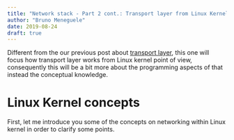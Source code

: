 ```yaml
---
title: "Network stack - Part 2 cont.: Transport layer from Linux Kernel"
author: "Bruno Meneguele"
date: 2019-08-24
draft: true
---
```


Different from the our previous post about [transport
layer](/posts/net-stack-transport), this one will focus how transport layer
works from Linux kernel point of view, consequently this will be a bit more
about the programming aspects of that instead the conceptual knowledge.

# Linux Kernel concepts

First, let me introduce you some of the concepts on networking within Linux
kernel in order to clarify some points.

